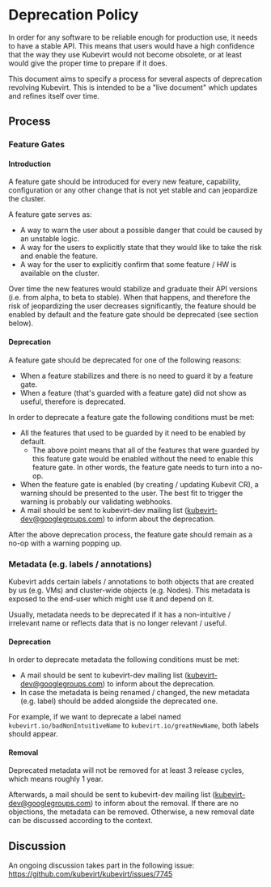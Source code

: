 # Deprecation Policy

In order for any software to be reliable enough for production use, it needs to have a stable API. This means that
users would have a high confidence that the way they use Kubevirt would not become obsolete, or at least would give
the proper time to prepare if it does.

This document aims to specify a process for several aspects of deprecation revolving Kubevirt. This is intended to
be a "live document" which updates and refines itself over time.

## Process

### Feature Gates
#### Introduction
A feature gate should be introduced for every new feature, capability, configuration or any other change that
is not yet stable and can jeopardize the cluster.

A feature gate serves as:
* A way to warn the user about a possible danger that could be caused by an unstable logic.
* A way for the users to explicitly state that they would like to take the risk and enable the feature.
* A way for the user to explicitly confirm that some feature / HW is available on the cluster.

Over time the new features would stabilize and graduate their API versions (i.e. from alpha, to beta to stable). When
that happens, and therefore the risk of jeopardizing the user decreases significantly, the feature should be enabled
by default and the feature gate should be deprecated (see section below).

#### Deprecation
A feature gate should be deprecated for one of the following reasons:
* When a feature stabilizes and there is no need to guard it by a feature gate.
* When a feature (that's guarded with a feature gate) did not show as useful, therefore is deprecated.

In order to deprecate a feature gate the following conditions must be met:
* All the features that used to be guarded by it need to be enabled by default.
  * The above point means that all of the features that were guarded by this feature gate
    would be enabled without the need to enable this feature gate. In other words, the
    feature gate needs to turn into a no-op.
* When the feature gate is enabled (by creating / updating Kubevit CR), a warning should be presented to the user. The
  best fit to trigger the warning is probably our validating webhooks.
* A mail should be sent to kubevirt-dev mailing list (kubevirt-dev@googlegroups.com) to inform about the deprecation.

After the above deprecation process, the feature gate should remain as a no-op with a warning popping up.

### Metadata (e.g. labels / annotations)
Kubevirt adds certain labels / annotations to both objects that are created by us (e.g. VMs) and cluster-wide
objects (e.g. Nodes). This metadata is exposed to the end-user which might use it and depend on it.

Usually, metadata needs to be deprecated if it has a non-intuitive / irrelevant name or reflects data that is no
longer relevant / useful.

#### Deprecation
In order to deprecate metadata the following conditions must be met:
* A mail should be sent to kubevirt-dev mailing list (kubevirt-dev@googlegroups.com) to inform about the deprecation.
* In case the metadata is being renamed / changed, the new metadata (e.g. label) should be added alongside the deprecated
one.

For example, if we want to deprecate a label named `kubevirt.io/badNonIntuitiveName` to
`kubevirt.io/greatNewName`, both labels should appear.

#### Removal
Deprecated metadata will not be removed for at least 3 release cycles, which means roughly 1 year.

Afterwards, a mail should be sent to kubevirt-dev mailing list (kubevirt-dev@googlegroups.com) to inform
about the removal. If there are no objections, the metadata can be removed. Otherwise, a new removal date
can be discussed according to the context.

## Discussion
An ongoing discussion takes part in the following issue: https://github.com/kubevirt/kubevirt/issues/7745
